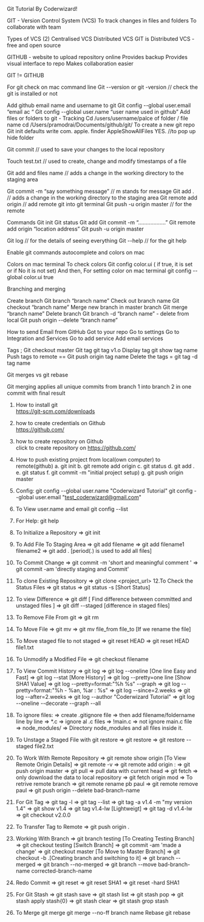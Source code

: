 Git Tutorial By Coderwizard! 

GIT - Version Control System (VCS) 
To track changes in files and folders 
To collaborate with team

Types of VCS (2)
Centralised VCS
Distributed VCS
GIT is Distributed VCS - free and open source

GITHUB - website to upload repository online 
Provides backup
Provides visual interface to repo
Makes collaboration easier

GIT != GITHUB

For git check on mac command line 
Git --version or git -version 		// check the git is installed or not 

Add github email name and username to git
Git config --global user.email “email ac “
Git config --global user.name “user name used in github”
Add files or folders to git - Tracking 
Cd /users/username/palce of folder / file name
cd /Users/pramodrai/Documents/github/git/
To create a new git repo
Git init 
defaults write com. apple. finder AppleShowAllFiles YES. //to pop up  hide folder


Git commit //  used to save your changes to the local repository

Touch test.txt  //  used to create, change and modify timestamps of a file

Git add  and files name  // adds a change in the working directory to the staging area

Git commit -m “say something message”  // m stands for message
Git add .    // adds a change in the working directory to the staging area
Git remote add origin    // add remote git into git terminal 
Git push -u origin master  // for the remote 

Commands 
Git init
Git status
Git add 
Git commit -m “..................”
Git remote add origin “location address”
Git push -u origin master

Git log 			// for the details of seeing everything 
Git --help 			// for the git help




Enable git commands autocomplete and colors on mac



Colors on mac terminal 
To check colors
Git config color.ui ( if true, it is set or if No it is not set) 
And then,
For setting color on mac terminal 
git config --global color.ui true

Branching and merging 

Create  branch 
Git branch “branch name”
Check out branch name 
Git checkout “branch name”
Merge new branch in master branch 
Git merge “branch name”
Delete branch 
Git branch  -d “branch name”  - delete from local
Git push origin --delete “branch name”


How to send Email from GitHub
Got to your repo
Go to settings 
Go to Integration and Services
Go to add service 
Add email services
 


Tags ;
Git checkout master
Git tag <tab name> git tag v1.o
Display tag git show tag name 
Push tags to remote  == Git push origin tag name 
Delete the tags = git tag -d tag name 


Git merges vs git rebase

Git merging applies all unique commits from branch 1 into branch 2 in one commit with final result

1. How to install git                                                            
https://git-scm.com/downloads

2. how to create credentials on Github                                           
https://github.com/

3. how to create repository on Github                                             
click to create repository on https://github.com/

4. How to push existing project from local(own computer) to remote(github)
a. git init
b. git remote add origin <url>
c. git status
d. git add . 
e. git status
f. git commit -m "initial project setup)
g. git push origin master

5. Config:
git config --global user.name "Coderwizard Tutorial" 
git config --global user.email "test_coderwizard@gmail.com"
6. To View user.name and email
git config --list
7. For Help:
 git help 
8. To Initialize a Repository
=> git init
9. To Add File To Staging Area
=> git add filename
 => git add filename1 filename2 
=> git add . [period(.) is used to add all files]
10. To Commit Change
=> git commit -m 'short and meaningful comment '
 => git commit -am 'directly staging and Commit'
11. To clone Existing Repository
=> git clone <project_url>
12.To Check the Status Files
=> git status 
=> git status -s [Short Status]
13. To view Difference
=> git diff [ Find difference between committed and unstaged files ]
 => git diff --staged [difference in staged files]
14. To Remove File From git
=> git rm <filename>
15. To Move File
=> git mv <FileName>
=> git mv file_from file_to [If we rename the file]
16. To Move staged file to not staged
=> git reset HEAD
 => git reset HEAD file1.txt
17. To Unmodify a Modified File
=> git checkout filename
18. To View Commit History
=> git log 
=> git log --oneline [One line Easy and Fast] 
=> git log --stat [More History]
 => git log --pretty=one line [Show SHA1 Value]
 => git log --pretty=format:"%h %s" --graph 
=> git log --pretty=format:"%h - %an, %ar : %s" 
=> git log --since=2.weeks => git log --after=2.weeks
 => git log --author "Coderwizard Tutorial"
 => git log --oneline --decorate --graph --all
19. To ignore files:
=> create .gitignore file
 => then add filename/foldername line by line 
=> *.c => ignore al .c files
 => !main.c => not ignore main.c file 
=> node_modules/ 
=> Directory node_modules and all files inside it.
20. To Unstage a Staged File with git restore
=> git restore
 => git restore --staged file2.txt
21. To Work With Remote Repository
=> git remote show origin [To View Remote Origin Details] 
=> git remote -v 
=> git remote add origin : 
=> git push origin master 
=> git pull 
=> pull data with current head 
=> git fetch 
=> only download the data to local repository 
=> git fetch origin mod 
=> To retrive remote branch 
=> git remote rename pb paul 
=> git remote remove paul 
=> git push origin --delete bad-branch-name
22. For Git Tag
=> git tag -l 
=> git tag --list 
=> git tag -a v1.4 -m "my version 1.4" 
=> git show v1.4 
=> git tag v1.4-lw [Lightweigt] 
=> git tag -d v1.4-lw 
=> git checkout v2.0.0
23. To Transfer Tag to Remote
=> git push origin .
24. Working With Branch
=> git branch testing [To Creating Testing Branch] 
=> git checkout testing [Switch Branch] 
=> git commit -am 'made a change' 
=> git checkout master [To Move to Master Branch] 
=> git checkout -b .[Creating branch and switching to it] 
=> git branch --merged 
=> git branch --no-merged
 => git branch --move bad-branch-name corrected-branch-name
25. Redo Commit
=> git reset 
=> git reset SHA1 
=> git reset -hard SHA1
26. For Git Stash
=> git stash save
 => git stash list 
=> git stash pop 
=> git stash apply stash{0}
 => git stash clear 
=> git stash grop stash
27. To Merge
git merge <branch name>
 git merge --no-ff branch name
Rebase
git rebase <branch name>


